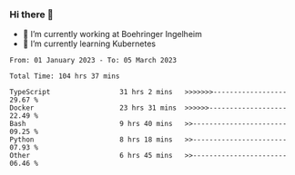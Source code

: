 ### Hi there 👋
- 🔭 I’m currently working at Boehringer Ingelheim
- 🌱 I’m currently learning Kubernetes

 
<!--START_SECTION:waka-->

```text
From: 01 January 2023 - To: 05 March 2023

Total Time: 104 hrs 37 mins

TypeScript                 31 hrs 2 mins   >>>>>>>------------------   29.67 %
Docker                     23 hrs 31 mins  >>>>>>-------------------   22.49 %
Bash                       9 hrs 40 mins   >>-----------------------   09.25 %
Python                     8 hrs 18 mins   >>-----------------------   07.93 %
Other                      6 hrs 45 mins   >>-----------------------   06.46 %
```

<!--END_SECTION:waka-->

 
